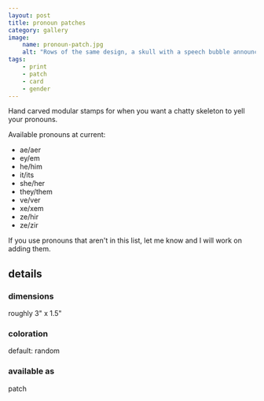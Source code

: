 ```yaml
---
layout: post
title: pronoun patches
category: gallery
image: 
    name: pronoun-patch.jpg
    alt: "Rows of the same design, a skull with a speech bubble announcing varied pronoun sets, repeat in multiple colors along a stretch of off-white fabric."
tags:
    - print
    - patch
    - card
    - gender
---
```


Hand carved modular stamps for when you want a chatty skeleton to yell your pronouns.

Available pronouns at current:

- ae/aer
- ey/em
- he/him
- it/its
- she/her
- they/them
- ve/ver
- xe/xem
- ze/hir
- ze/zir

If you use pronouns that aren't in this list, let me know and I will work on adding them.

## details

### dimensions

roughly 3" x 1.5"

### coloration

default: random

### available as

patch
